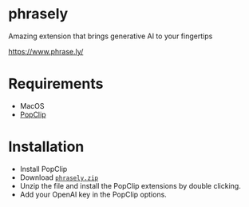# phrasely
Amazing extension that brings generative AI to your fingertips

https://www.phrase.ly/


# Requirements </br>
- MacOS
- [PopClip](https://www.popclip.app/guide/)

# Installation
- Install PopClip
- Download [`phrasely.zip`](https://github.com/phrase-ly/phrasely/releases/download/0.0.1/phrasely.zip)
- Unzip the file and install the PopClip extensions by double clicking.
- Add your OpenAI key in the PopClip options.
